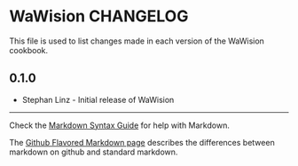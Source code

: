 WaWision CHANGELOG
==================

This file is used to list changes made in each version of the WaWision cookbook.

0.1.0
-----
- Stephan Linz - Initial release of WaWision

- - -
Check the [Markdown Syntax Guide](http://daringfireball.net/projects/markdown/syntax) for help with Markdown.

The [Github Flavored Markdown page](http://github.github.com/github-flavored-markdown/) describes the differences between markdown on github and standard markdown.
